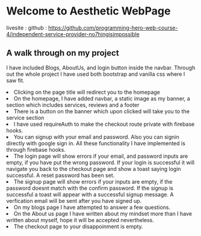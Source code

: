 # Welcome to Aesthetic WebPage

livesite : 
github : https://github.com/programming-hero-web-course-4/independent-service-provider-no7hingisimpossible



## A walk through on my project
I have included Blogs, AboutUs, and login button inside the navbar. Through out the whole project 
I have used both bootstrap and vanilla css where I saw fit. 
<li>Clicking on the page title will redirect you to the homepage</li>
<li>On the homepage, I have added navbar, a static image as my banner, a section which includes services, reviews and a footer</li>
<li>There is a button on the banner which upon clicked will take you to the service section</li>
<li>I have used requireAuth to make the checkout route private with firebase hooks.</li>
<li>You can signup with your email and password. Also you can signin directly with google sign in. All these functionality I have implemented is through firebase hooks.</li>
<li>The login page will show errors if your email, and password inputs are empty, if you have put the wrong password. If your login is successful it will navigate you back to the checkout page and show a toast saying login successful. A reset password has been set.</li>
<li>The signup page will show errors if your inputs are empty, if the password doesnt match with the confirm password. If the signup is successful a toast will appear with a successful signup message. A verfication email will be sent after you have signed up.</li>
<li>On my blogs page I have attempted to answer a few questions.</li>
<li>On the About us page I have written about my mindset more than I have written about myself, hope it will be accepted nevertheless.</li>
<li>The checkout page to your disappoinment is empty.</li>

